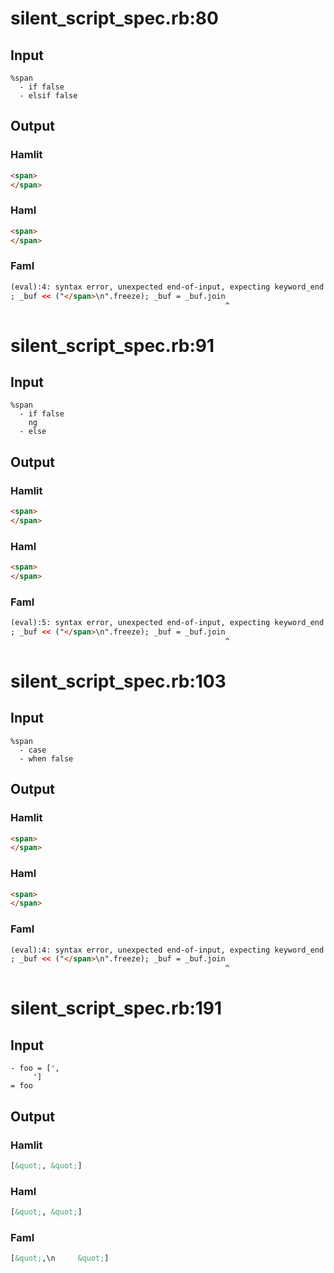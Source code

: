 # silent\_script\_spec.rb:80
## Input
```haml
%span
  - if false
  - elsif false

```

## Output
### Hamlit
```html
<span>
</span>

```

### Haml
```html
<span>
</span>

```

### Faml
```html
(eval):4: syntax error, unexpected end-of-input, expecting keyword_end
; _buf << ("</span>\n".freeze); _buf = _buf.join
                                                ^
```

# silent\_script\_spec.rb:91
## Input
```haml
%span
  - if false
    ng
  - else

```

## Output
### Hamlit
```html
<span>
</span>

```

### Haml
```html
<span>
</span>

```

### Faml
```html
(eval):5: syntax error, unexpected end-of-input, expecting keyword_end
; _buf << ("</span>\n".freeze); _buf = _buf.join
                                                ^
```

# silent\_script\_spec.rb:103
## Input
```haml
%span
  - case
  - when false

```

## Output
### Hamlit
```html
<span>
</span>

```

### Haml
```html
<span>
</span>

```

### Faml
```html
(eval):4: syntax error, unexpected end-of-input, expecting keyword_end
; _buf << ("</span>\n".freeze); _buf = _buf.join
                                                ^
```

# silent\_script\_spec.rb:191
## Input
```haml
- foo = [',  
     ']
= foo
```

## Output
### Hamlit
```html
[&quot;, &quot;]

```

### Haml
```html
[&quot;, &quot;]

```

### Faml
```html
[&quot;,\n     &quot;]

```
